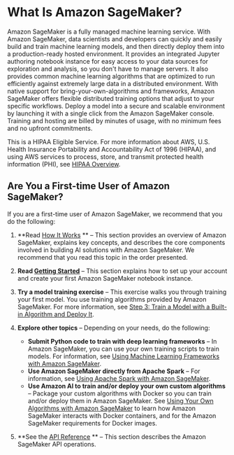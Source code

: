 # What Is Amazon SageMaker?<a name="whatis"></a>

Amazon SageMaker is a fully managed machine learning service\. With Amazon SageMaker, data scientists and developers can quickly and easily build and train machine learning models, and then directly deploy them into a production\-ready hosted environment\. It provides an integrated Jupyter authoring notebook instance for easy access to your data sources for exploration and analysis, so you don't have to manage servers\. It also provides common machine learning algorithms that are optimized to run efficiently against extremely large data in a distributed environment\. With native support for bring\-your\-own\-algorithms and frameworks, Amazon SageMaker offers flexible distributed training options that adjust to your specific workflows\. Deploy a model into a secure and scalable environment by launching it with a single click from the Amazon SageMaker console\. Training and hosting are billed by minutes of usage, with no minimum fees and no upfront commitments\.

 This is a HIPAA Eligible Service\. For more information about AWS, U\.S\. Health Insurance Portability and Accountability Act of 1996 \(HIPAA\), and using AWS services to process, store, and transmit protected health information \(PHI\), see [HIPAA Overview](https://aws.amazon.com/compliance/hipaa-compliance/)\.

## Are You a First\-time User of Amazon SageMaker?<a name="first-time-user"></a>

If you are a first\-time user of Amazon SageMaker, we recommend that you do the following: 

1. **Read [How It Works](how-it-works.md) ** – This section provides an overview of Amazon SageMaker, explains key concepts, and describes the core components involved in building AI solutions with Amazon SageMaker\. We recommend that you read this topic in the order presented\. 

1. **Read [Getting Started](gs.md)** – This section explains how to set up your account and create your first Amazon SageMaker notebook instance\.

1. **Try a model training exercise** – This exercise walks you through training your first model\. You use training algorithms provided by Amazon SageMaker\. For more information, see [Step 3: Train a Model with a Built\-in Algorithm and Deploy It](ex1.md)\. 

1. **Explore other topics** – Depending on your needs, do the following:
   + **Submit Python code to train with deep learning frameworks** – In Amazon SageMaker, you can use your own training scripts to train models\. For information, see [Using Machine Learning Frameworks with Amazon SageMaker](frameworks.md)\.
   + **Use Amazon SageMaker directly from Apache Spark** – For information, see [Using Apache Spark with Amazon SageMaker](apache-spark.md)\.
   + **Use Amazon AI to train and/or deploy your own custom algorithms** – Package your custom algorithms with Docker so you can train and/or deploy them in Amazon SageMaker\. See [Using Your Own Algorithms with Amazon SageMaker](your-algorithms.md) to learn how Amazon SageMaker interacts with Docker containers, and for the Amazon SageMaker requirements for Docker images\. 

1. **See the [API Reference](API_Reference.md) ** – This section describes the Amazon SageMaker API operations\.